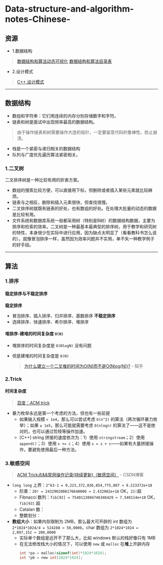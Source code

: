 # Data-structure-and-algorithm-notes-Chinese-
## 资源
* 1.数据结构
 > [数据结构和算法动态可视化](https://visualgo.net/zh)
 > [数据结构和算法目录表](http://www.cnblogs.com/skywang12345/p/3603935.html)
* 2.设计模式
 > [C++ 设计模式](https://blog.csdn.net/liang19890820/article/details/66974516)
---

## 数据结构
* 数组和字符串：它们用连续的内存分别存储数字和字符。
* 链表和树是面试中出现频率最高的数据结构。
> 由于操作链表和树需要操作大连的指针，一定要留意代码的鲁棒性，防止崩溃。
* 栈是一个紧密与递归相关的数据结构
* 队列与广度优先遍历算法紧密相关。

### 1.二叉树
二叉排序树是一种比较有用的折衷方案。  
* 数组的搜索比较方便，可以直接用下标，但删除或者插入某些元素就比较麻烦。  
* 链表与之相反，删除和插入元素很快，但查找很慢。    
* 二叉排序树就既有链表的好处，也有数组的好处。在处理大批量的动态的数据是比较有用。
* 文件系统和数据库系统一般都采用树（特别是B树）的数据结构数据，主要为排序和检索的效率。二叉树是一种最基本最典型的排序树，用于教学和研究树的特性，本身很少在实际中进行应用，因为缺点太明显了（看看教科书怎么说的）。就像冒泡排序一样，虽然因为效率问题并不实用，单不失一种教学例子的好手段。

---
## 算法
### 1.排序
#### 稳定排序与不稳定排序
**稳定排序**
- 冒泡排序、插入排序、归并排序、基数排序
  **不稳定排序**
- 选择排序、快速排序、希尔排序、堆排序
#### 堆排序-建堆的时间复杂度 `O(N)`
- 堆排序的时间复杂度是 `O(NlogN)` 没有问题
- 但是建堆的时间复杂度是 `O(N)`

    > [为什么建立一个二叉堆的时间为O(N)而不是O(Nlog(N))?](https://www.zhihu.com/question/264693363/answer/291397356) - 知乎 

### 2.Trick
#### 时间复杂度
> [百度：ACM trick](https://www.baidu.com/s?wd=ACM%20trick)
- 暴力枚举永远是第一个考虑的方法，但也有一些前提
    - 如果输入规模 `< 1e4`，那么可以尝试考虑 `O(n^2)` 的算法（两次循环暴力枚举）；如果 `≥ 1e5`，那么可能就需要考虑 `O(nlogn)` 的算法了——这不是绝对的，也可以通过剪枝等操作加速。
    - [C++] string 拼接的速度依次为：1）使用 `stringstream`；2）使用 `append()`；3）使用 `s += c`；4）使用 `s = s + c`——如果有大量拼接操作，要避免使用最后一种方法。

### 3.敏感空间
> [ACM Trick点&&常用操作记录(持续更新)（敏感空间）](https://blog.csdn.net/feynman1999/article/details/79588347) - CSDN博客 
- `long long` 上界：`2^63-1 = 9,223,372,036,854,775,807 ≈ 9.223372e+18`
    - 阶乘：`20! = 2432902008176640000 ≈ 2.432902e+18` OK，`21!`超
    - Fibnacci 数列：`fib[92] = 7540113804746346429 ≈ 7.540114e+18` OK，`fib[93]` 超
    - Catalan 数：
    - 整数划分：
- **数组大小**：如果内存限制为 2MB，那么最大可开辟的 int 数组为 `2*1024*1024/4 = 524288 ≈ 50,0000`，char 数组为 `2*1024*1024 = 2,097,152 ≈ 200,0000`
    - 实际单个数组是远开不了那么大，比如 windows 默认的栈好像只有 1MB
    - 在无法修改栈大小的情况下，可以使用 `new` 或 `malloc` 在**堆**上开辟内存
        ```C
        int *pa = malloc(sizeof(int)*1024*1024);
        int *pb = new int[1024*1024];
        ```





